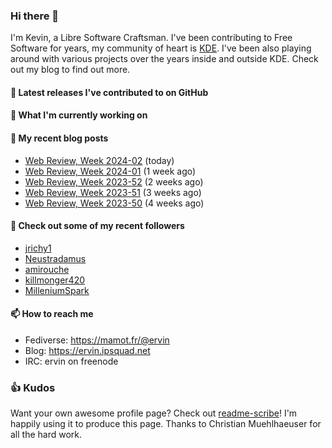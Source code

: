 ### Hi there 👋

I'm Kevin, a Libre Software Craftsman. I've been contributing to Free Software for years,
my community of heart is [KDE](https://kde.org). I've been also playing around with various
projects over the years inside and outside KDE. Check out my blog to find out more.

#### 🔭 Latest releases I've contributed to on GitHub


#### 🌱 What I'm currently working on


#### 📜 My recent blog posts

- [Web Review, Week 2024-02](https://ervin.ipsquad.net/blog/2024/01/12/web-review-week-2024-02/) (today)
- [Web Review, Week 2024-01](https://ervin.ipsquad.net/blog/2024/01/05/web-review-week-2024-01/) (1 week ago)
- [Web Review, Week 2023-52](https://ervin.ipsquad.net/blog/2023/12/29/web-review-week-2023-52/) (2 weeks ago)
- [Web Review, Week 2023-51](https://ervin.ipsquad.net/blog/2023/12/22/web-review-week-2023-51/) (3 weeks ago)
- [Web Review, Week 2023-50](https://ervin.ipsquad.net/blog/2023/12/15/web-review-week-2023-50/) (4 weeks ago)

#### 👯 Check out some of my recent followers

- [jrichy1](https://github.com/jrichy1)
- [Neustradamus](https://github.com/Neustradamus)
- [amirouche](https://github.com/amirouche)
- [killmonger420](https://github.com/killmonger420)
- [MilleniumSpark](https://github.com/MilleniumSpark)

#### 📫 How to reach me

- Fediverse: https://mamot.fr/@ervin
- Blog: https://ervin.ipsquad.net
- IRC: ervin on freenode

### 👍 Kudos

Want your own awesome profile page? Check out [readme-scribe](https://github.com/muesli/readme-scribe)!
I'm happily using it to produce this page. Thanks to Christian Muehlhaeuser for all the hard work.


